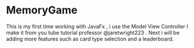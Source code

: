 # MemoryGame
This is my first  time working with JavaFx , i use the Model View Controller 
I make it from you tube tutorial professor @jaretwright223 .
Next i will be adding more features such as card type selection and a leaderboard.
